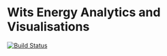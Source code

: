 # Wits Energy Analytics and Visualisations

[![Build Status](https://travis-ci.com/kayjayB/Energy_Visualisations.svg?token=C89zFG2E1x82oWUrCB78&branch=master)](https://travis-ci.com/kayjayB/Energy_Visualisations)
